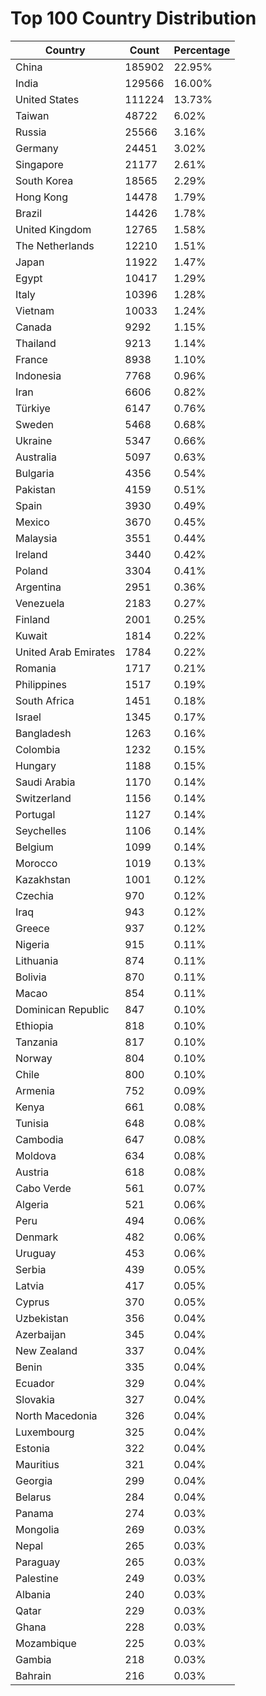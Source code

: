 # Top 100 Country Distribution
| Country | Count | Percentage |
|----|----|----|
| China | 185902 | 22.95% |
| India | 129566 | 16.00% |
| United States | 111224 | 13.73% |
| Taiwan | 48722 | 6.02% |
| Russia | 25566 | 3.16% |
| Germany | 24451 | 3.02% |
| Singapore | 21177 | 2.61% |
| South Korea | 18565 | 2.29% |
| Hong Kong | 14478 | 1.79% |
| Brazil | 14426 | 1.78% |
| United Kingdom | 12765 | 1.58% |
| The Netherlands | 12210 | 1.51% |
| Japan | 11922 | 1.47% |
| Egypt | 10417 | 1.29% |
| Italy | 10396 | 1.28% |
| Vietnam | 10033 | 1.24% |
| Canada | 9292 | 1.15% |
| Thailand | 9213 | 1.14% |
| France | 8938 | 1.10% |
| Indonesia | 7768 | 0.96% |
| Iran | 6606 | 0.82% |
| Türkiye | 6147 | 0.76% |
| Sweden | 5468 | 0.68% |
| Ukraine | 5347 | 0.66% |
| Australia | 5097 | 0.63% |
| Bulgaria | 4356 | 0.54% |
| Pakistan | 4159 | 0.51% |
| Spain | 3930 | 0.49% |
| Mexico | 3670 | 0.45% |
| Malaysia | 3551 | 0.44% |
| Ireland | 3440 | 0.42% |
| Poland | 3304 | 0.41% |
| Argentina | 2951 | 0.36% |
| Venezuela | 2183 | 0.27% |
| Finland | 2001 | 0.25% |
| Kuwait | 1814 | 0.22% |
| United Arab Emirates | 1784 | 0.22% |
| Romania | 1717 | 0.21% |
| Philippines | 1517 | 0.19% |
| South Africa | 1451 | 0.18% |
| Israel | 1345 | 0.17% |
| Bangladesh | 1263 | 0.16% |
| Colombia | 1232 | 0.15% |
| Hungary | 1188 | 0.15% |
| Saudi Arabia | 1170 | 0.14% |
| Switzerland | 1156 | 0.14% |
| Portugal | 1127 | 0.14% |
| Seychelles | 1106 | 0.14% |
| Belgium | 1099 | 0.14% |
| Morocco | 1019 | 0.13% |
| Kazakhstan | 1001 | 0.12% |
| Czechia | 970 | 0.12% |
| Iraq | 943 | 0.12% |
| Greece | 937 | 0.12% |
| Nigeria | 915 | 0.11% |
| Lithuania | 874 | 0.11% |
| Bolivia | 870 | 0.11% |
| Macao | 854 | 0.11% |
| Dominican Republic | 847 | 0.10% |
| Ethiopia | 818 | 0.10% |
| Tanzania | 817 | 0.10% |
| Norway | 804 | 0.10% |
| Chile | 800 | 0.10% |
| Armenia | 752 | 0.09% |
| Kenya | 661 | 0.08% |
| Tunisia | 648 | 0.08% |
| Cambodia | 647 | 0.08% |
| Moldova | 634 | 0.08% |
| Austria | 618 | 0.08% |
| Cabo Verde | 561 | 0.07% |
| Algeria | 521 | 0.06% |
| Peru | 494 | 0.06% |
| Denmark | 482 | 0.06% |
| Uruguay | 453 | 0.06% |
| Serbia | 439 | 0.05% |
| Latvia | 417 | 0.05% |
| Cyprus | 370 | 0.05% |
| Uzbekistan | 356 | 0.04% |
| Azerbaijan | 345 | 0.04% |
| New Zealand | 337 | 0.04% |
| Benin | 335 | 0.04% |
| Ecuador | 329 | 0.04% |
| Slovakia | 327 | 0.04% |
| North Macedonia | 326 | 0.04% |
| Luxembourg | 325 | 0.04% |
| Estonia | 322 | 0.04% |
| Mauritius | 321 | 0.04% |
| Georgia | 299 | 0.04% |
| Belarus | 284 | 0.04% |
| Panama | 274 | 0.03% |
| Mongolia | 269 | 0.03% |
| Nepal | 265 | 0.03% |
| Paraguay | 265 | 0.03% |
| Palestine | 249 | 0.03% |
| Albania | 240 | 0.03% |
| Qatar | 229 | 0.03% |
| Ghana | 228 | 0.03% |
| Mozambique | 225 | 0.03% |
| Gambia | 218 | 0.03% |
| Bahrain | 216 | 0.03% |
